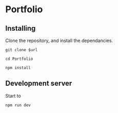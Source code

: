 # Portfolio

## Installing

Clone the repository, and install the dependancies.

`git clone $url`

`cd Portfolio`

`npm install`

## Development server

Start to

`npm run dev`
